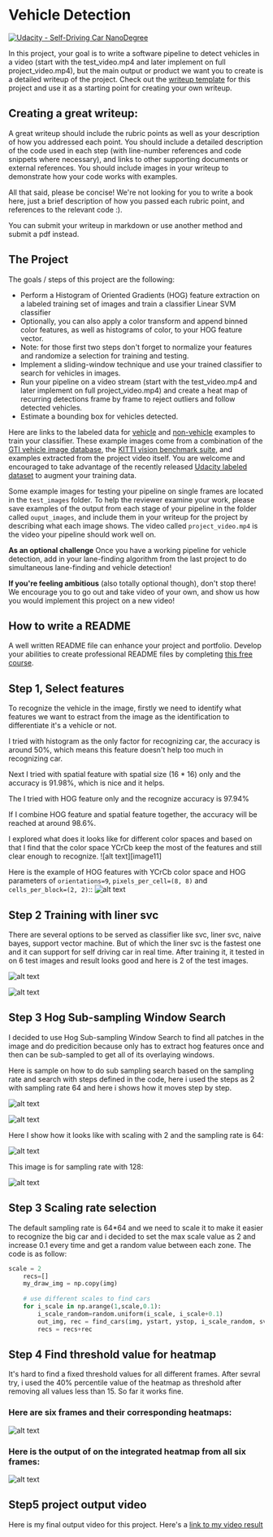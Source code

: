 [//]: # (Image References)
[image1]: ./examples/cars_noncars.jpg
[image2]: ./examples/all_cars_noncars.jpg
[image3]: ./examples/sub_sampling_123.JPG
[image4]: ./examples/sub_sampling_123_scaled.JPG
[image5]: ./examples/sampling_rate_64.JPG
[image6]: ./examples/Sampling_rate_128.JPG
[image7]: ./examples/test_image.JPG
[image8]: ./examples/test_image2.JPG
[image9]: ./examples/heat_map_individual.JPG
[image10]: ./examples/heat_map_consective.JPG
[image10]: ./examples/color_space.JPG
[video1]: ./project_video.mp4
# Vehicle Detection
[![Udacity - Self-Driving Car NanoDegree](https://s3.amazonaws.com/udacity-sdc/github/shield-carnd.svg)](http://www.udacity.com/drive)




In this project, your goal is to write a software pipeline to detect vehicles in a video (start with the test_video.mp4 and later implement on full project_video.mp4), but the main output or product we want you to create is a detailed writeup of the project.  Check out the [writeup template](https://github.com/udacity/CarND-Vehicle-Detection/blob/master/writeup_template.md) for this project and use it as a starting point for creating your own writeup.  

Creating a great writeup:
---
A great writeup should include the rubric points as well as your description of how you addressed each point.  You should include a detailed description of the code used in each step (with line-number references and code snippets where necessary), and links to other supporting documents or external references.  You should include images in your writeup to demonstrate how your code works with examples.  

All that said, please be concise!  We're not looking for you to write a book here, just a brief description of how you passed each rubric point, and references to the relevant code :). 

You can submit your writeup in markdown or use another method and submit a pdf instead.

The Project
---

The goals / steps of this project are the following:

* Perform a Histogram of Oriented Gradients (HOG) feature extraction on a labeled training set of images and train a classifier Linear SVM classifier
* Optionally, you can also apply a color transform and append binned color features, as well as histograms of color, to your HOG feature vector. 
* Note: for those first two steps don't forget to normalize your features and randomize a selection for training and testing.
* Implement a sliding-window technique and use your trained classifier to search for vehicles in images.
* Run your pipeline on a video stream (start with the test_video.mp4 and later implement on full project_video.mp4) and create a heat map of recurring detections frame by frame to reject outliers and follow detected vehicles.
* Estimate a bounding box for vehicles detected.

Here are links to the labeled data for [vehicle](https://s3.amazonaws.com/udacity-sdc/Vehicle_Tracking/vehicles.zip) and [non-vehicle](https://s3.amazonaws.com/udacity-sdc/Vehicle_Tracking/non-vehicles.zip) examples to train your classifier.  These example images come from a combination of the [GTI vehicle image database](http://www.gti.ssr.upm.es/data/Vehicle_database.html), the [KITTI vision benchmark suite](http://www.cvlibs.net/datasets/kitti/), and examples extracted from the project video itself.   You are welcome and encouraged to take advantage of the recently released [Udacity labeled dataset](https://github.com/udacity/self-driving-car/tree/master/annotations) to augment your training data.  

Some example images for testing your pipeline on single frames are located in the `test_images` folder.  To help the reviewer examine your work, please save examples of the output from each stage of your pipeline in the folder called `ouput_images`, and include them in your writeup for the project by describing what each image shows.    The video called `project_video.mp4` is the video your pipeline should work well on.  

**As an optional challenge** Once you have a working pipeline for vehicle detection, add in your lane-finding algorithm from the last project to do simultaneous lane-finding and vehicle detection!

**If you're feeling ambitious** (also totally optional though), don't stop there!  We encourage you to go out and take video of your own, and show us how you would implement this project on a new video!

## How to write a README
A well written README file can enhance your project and portfolio.  Develop your abilities to create professional README files by completing [this free course](https://www.udacity.com/course/writing-readmes--ud777).

Step 1, Select features
---
To recognize the vehicle in the image, firstly we need to identify what features we want to estract from the image as the identification to differentiate it's a vehicle or not. 

I tried with histogram as the only factor for recognizing car, the accuracy is around 50%, which means this feature doesn't help too much in recognizing car. 

Next I tried with spatial feature with spatial size (16 * 16) only and the accuracy is 91.98%, which is nice and it helps.

The I tried with HOG feature only and the recognize accuracy is 97.94%

If I combine HOG feature and spatial feature together, the accuracy will be reached at around 98.6%.

I explored what does it looks like for different color spaces and based on that I find that the color space YCrCb keep the most of the features and still clear enough to recognize.
![alt text][image11]

Here is the example of HOG features with YCrCb color space and HOG parameters of `orientations=9`, `pixels_per_cell=(8, 8)` and `cells_per_block=(2, 2)`::
![alt text][image1]

Step 2 Training with liner svc
---

There are several options to be served as classifier like svc, liner svc, naive bayes, support vector machine. But of which the liner svc is the fastest one and it can support for self driving car in real time. After training it, it tested in on  6 test images and result looks good and here is 2 of the test images.

![alt text][image7]

![alt text][image8]

Step 3 Hog Sub-sampling Window Search 
---
I decided to use Hog Sub-sampling Window Search to find all patches in the image and do predicition because only has to extract hog features once and then can be sub-sampled to get all of its overlaying windows.

Here is sample on how to do sub sampling search based on the sampling rate and search with steps defined in the code, here i used the steps as 2 with sampling rate 64 and here i shows how it moves step by step.


![alt text][image3]

![alt text][image4]

Here I show how it looks like with scaling with 2 and the sampling rate is 64:

![alt text][image5]

This image is for sampling rate with 128: 

![alt text][image6]

Step 3 Scaling rate selection
---
The default sampling rate is 64*64 and we need to scale it to make it easier to recognize the big car and i decided to set the max scale value as 2 and increase 0.1 every time and get a random value between each zone. The code is as follow:
```python
scale = 2
    recs=[]
    my_draw_img = np.copy(img)
    
    # use different scales to find cars
    for i_scale in np.arange(1,scale,0.1):
        i_scale_random=random.uniform(i_scale, i_scale+0.1)
        out_img, rec = find_cars(img, ystart, ystop, i_scale_random, svc, X_scaler, orient, pix_per_cell, cell_per_block, spatial_size, hist_bins)
        recs = recs+rec 
```


Step 4 Find threshold value for heatmap
---

It's hard to find a fixed threshold values for all different frames. After sevral try, i used the 40% percentile value of the heatmap as threshold after removing all values less than 15. So far it works fine.

### Here are six frames and their corresponding heatmaps:

![alt text][image9]

### Here is the output of on the integrated heatmap from all six frames:
![alt text][image10]

Step5 project output video
---

Here is my final output video for this project. 
Here's a [link to my video result](./project5.mp4)